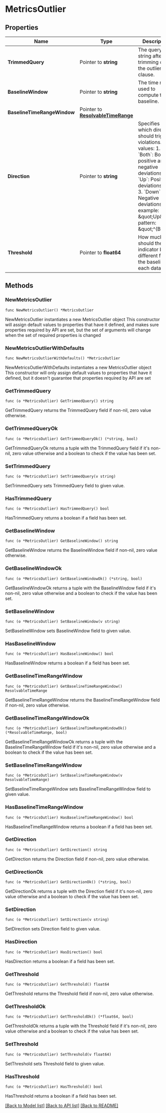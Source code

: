 # MetricsOutlier

## Properties

Name | Type | Description | Notes
------------ | ------------- | ------------- | -------------
**TrimmedQuery** | Pointer to **string** | The query string after trimming out the outlier clause. | [optional] 
**BaselineWindow** | Pointer to **string** | The time range used to compute the baseline. | [optional] [default to "5m"]
**BaselineTimeRangeWindow** | Pointer to [**ResolvableTimeRange**](ResolvableTimeRange.md) |  | [optional] 
**Direction** | Pointer to **string** | Specifies which direction should trigger violations. Valid values:   1. &#x60;Both&#x60;: Both positive and negative deviations   2. &#x60;Up&#x60;: Positive deviations only   3. &#x60;Down&#x60;: Negative deviations only example: \&quot;Up\&quot; pattern: \&quot;^(Both|Up|Down)$\&quot; default: \&quot;Both\&quot; x-pattern-message: \&quot;should be one of the following: &#39;Both&#39;, &#39;Up&#39;, &#39;Down&#39;\&quot; | [optional] 
**Threshold** | Pointer to **float64** | How much should the indicator be different from the baseline for each datapoint. | [optional] [default to 3.0]

## Methods

### NewMetricsOutlier

`func NewMetricsOutlier() *MetricsOutlier`

NewMetricsOutlier instantiates a new MetricsOutlier object
This constructor will assign default values to properties that have it defined,
and makes sure properties required by API are set, but the set of arguments
will change when the set of required properties is changed

### NewMetricsOutlierWithDefaults

`func NewMetricsOutlierWithDefaults() *MetricsOutlier`

NewMetricsOutlierWithDefaults instantiates a new MetricsOutlier object
This constructor will only assign default values to properties that have it defined,
but it doesn't guarantee that properties required by API are set

### GetTrimmedQuery

`func (o *MetricsOutlier) GetTrimmedQuery() string`

GetTrimmedQuery returns the TrimmedQuery field if non-nil, zero value otherwise.

### GetTrimmedQueryOk

`func (o *MetricsOutlier) GetTrimmedQueryOk() (*string, bool)`

GetTrimmedQueryOk returns a tuple with the TrimmedQuery field if it's non-nil, zero value otherwise
and a boolean to check if the value has been set.

### SetTrimmedQuery

`func (o *MetricsOutlier) SetTrimmedQuery(v string)`

SetTrimmedQuery sets TrimmedQuery field to given value.

### HasTrimmedQuery

`func (o *MetricsOutlier) HasTrimmedQuery() bool`

HasTrimmedQuery returns a boolean if a field has been set.

### GetBaselineWindow

`func (o *MetricsOutlier) GetBaselineWindow() string`

GetBaselineWindow returns the BaselineWindow field if non-nil, zero value otherwise.

### GetBaselineWindowOk

`func (o *MetricsOutlier) GetBaselineWindowOk() (*string, bool)`

GetBaselineWindowOk returns a tuple with the BaselineWindow field if it's non-nil, zero value otherwise
and a boolean to check if the value has been set.

### SetBaselineWindow

`func (o *MetricsOutlier) SetBaselineWindow(v string)`

SetBaselineWindow sets BaselineWindow field to given value.

### HasBaselineWindow

`func (o *MetricsOutlier) HasBaselineWindow() bool`

HasBaselineWindow returns a boolean if a field has been set.

### GetBaselineTimeRangeWindow

`func (o *MetricsOutlier) GetBaselineTimeRangeWindow() ResolvableTimeRange`

GetBaselineTimeRangeWindow returns the BaselineTimeRangeWindow field if non-nil, zero value otherwise.

### GetBaselineTimeRangeWindowOk

`func (o *MetricsOutlier) GetBaselineTimeRangeWindowOk() (*ResolvableTimeRange, bool)`

GetBaselineTimeRangeWindowOk returns a tuple with the BaselineTimeRangeWindow field if it's non-nil, zero value otherwise
and a boolean to check if the value has been set.

### SetBaselineTimeRangeWindow

`func (o *MetricsOutlier) SetBaselineTimeRangeWindow(v ResolvableTimeRange)`

SetBaselineTimeRangeWindow sets BaselineTimeRangeWindow field to given value.

### HasBaselineTimeRangeWindow

`func (o *MetricsOutlier) HasBaselineTimeRangeWindow() bool`

HasBaselineTimeRangeWindow returns a boolean if a field has been set.

### GetDirection

`func (o *MetricsOutlier) GetDirection() string`

GetDirection returns the Direction field if non-nil, zero value otherwise.

### GetDirectionOk

`func (o *MetricsOutlier) GetDirectionOk() (*string, bool)`

GetDirectionOk returns a tuple with the Direction field if it's non-nil, zero value otherwise
and a boolean to check if the value has been set.

### SetDirection

`func (o *MetricsOutlier) SetDirection(v string)`

SetDirection sets Direction field to given value.

### HasDirection

`func (o *MetricsOutlier) HasDirection() bool`

HasDirection returns a boolean if a field has been set.

### GetThreshold

`func (o *MetricsOutlier) GetThreshold() float64`

GetThreshold returns the Threshold field if non-nil, zero value otherwise.

### GetThresholdOk

`func (o *MetricsOutlier) GetThresholdOk() (*float64, bool)`

GetThresholdOk returns a tuple with the Threshold field if it's non-nil, zero value otherwise
and a boolean to check if the value has been set.

### SetThreshold

`func (o *MetricsOutlier) SetThreshold(v float64)`

SetThreshold sets Threshold field to given value.

### HasThreshold

`func (o *MetricsOutlier) HasThreshold() bool`

HasThreshold returns a boolean if a field has been set.


[[Back to Model list]](../README.md#documentation-for-models) [[Back to API list]](../README.md#documentation-for-api-endpoints) [[Back to README]](../README.md)


